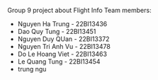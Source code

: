 Group 9 project about Flight Info
Team members:
+ Nguyen Ha Trung - 22BI13436
+ Dao Quy Tung - 22BI13451
+ Nguyen Duy QUan - 22BI13372  
+ Nguyen Tri Anh Vu - 22BI13478 
+ Do Le Hoang Viet - 22BI13463 
+ Le Quang Tung - 22BI13454 
+ trung ngu